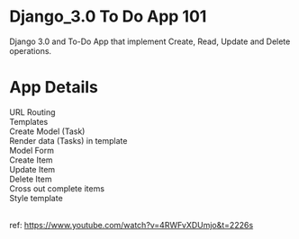 # Django_3.0 To Do App 101
Django 3.0 and To-Do App that implement Create, Read, Update and Delete operations. 

# App Details

URL Routing
<br/> Templates
<br/> Create Model (Task)
<br/> Render data (Tasks) in template
<br/> Model Form
<br/> Create Item
<br/> Update Item
<br/> Delete Item
<br/> Cross out complete items
<br/> Style template



<br/> ref: https://www.youtube.com/watch?v=4RWFvXDUmjo&t=2226s
